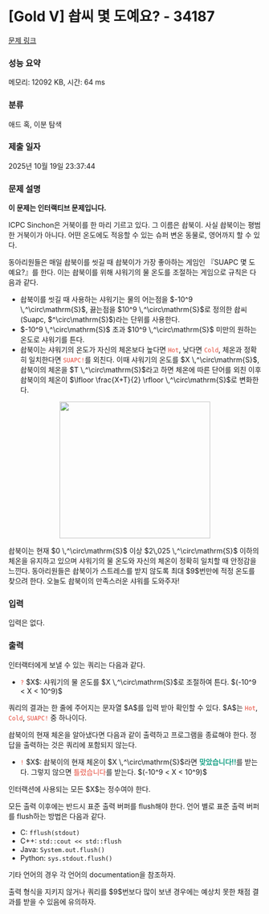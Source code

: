 # [Gold V] 솹씨 몇 도예요? - 34187 

[문제 링크](https://www.acmicpc.net/problem/34187) 

### 성능 요약

메모리: 12092 KB, 시간: 64 ms

### 분류

애드 혹, 이분 탐색

### 제출 일자

2025년 10월 19일 23:37:44

### 문제 설명

<p><strong>이 문제는 인터랙티브 문제입니다.</strong></p>

<p>ICPC Sinchon은 거북이를 한 마리 기르고 있다. 그 이름은 솹북이. 사실 솹북이는 평범한 거북이가 아니다. 어떤 온도에도 적응할 수 있는 슈퍼 변온 동물로, 영어까지 할 수 있다.</p>

<p>동아리원들은 매일 솹북이를 씻길 때 솹북이가 가장 좋아하는 게임인 『SUAPC 몇 도예요?』를 한다. 이는 솹북이를 위해 샤워기의 물 온도를 조절하는 게임으로 규칙은 다음과 같다.</p>

<ul>
	<li>솹북이를 씻길 때 사용하는 샤워기는 물의 어는점을 $-10^9 \,^\circ\mathrm{S}$, 끓는점을 $10^9 \,^\circ\mathrm{S}$로 정의한 솹씨(Suapc, $^\circ\mathrm{S}$)라는 단위를 사용한다.</li>
	<li>$-10^9 \,^\circ\mathrm{S}$ 초과 $10^9 \,^\circ\mathrm{S}$ 미만의 원하는 온도로 샤워기를 튼다.</li>
	<li>솹북이는 샤워기의 온도가 자신의 체온보다 높다면 <span style="color:#e74c3c;"><code>Hot</code></span>, 낮다면 <span style="color:#e74c3c;"><code>Cold</code></span>, 체온과 정확히 일치한다면 <span style="color:#e74c3c;"><code>SUAPC!</code></span>를 외친다. 이때 샤워기의 온도를 $X \,^\circ\mathrm{S}$, 솹북이의 체온을 $T \,^\circ\mathrm{S}$라고 하면 체온에 따른 단어를 외친 이후 솹북이의 체온이 $\lfloor \frac{X+T}{2} \rfloor \,^\circ\mathrm{S}$로 변화한다.</li>
</ul>

<p style="text-align: center;"><img alt="" src="https://upload.acmicpc.net/79ad42a0-3cbd-42e1-9a3f-55f743197a85/-/preview/" style="height: 272px; width: 300px;"></p>

<p>솹북이는 현재 $0 \,^\circ\mathrm{S}$ 이상 $2\,025 \,^\circ\mathrm{S}$ 이하의 체온을 유지하고 있으며 샤워기의 물 온도와 자신의 체온이 정확히 일치할 때 안정감을 느낀다. 동아리원들은 솹북이가 스트레스를 받지 않도록 최대 $9$번만에 적정 온도를 찾으려 한다. 오늘도 솹북이의 만족스러운 샤워를 도와주자!</p>

### 입력 

 <p>입력은 없다.</p>

### 출력 

 <p>인터랙터에게 보낼 수 있는 쿼리는 다음과 같다.</p>

<ul>
	<li><span style="color:#e74c3c;"><code>?</code></span> $X$: 샤워기의 물 온도를 $X \,^\circ\mathrm{S}$로 조절하여 튼다. $(-10^9 < X < 10^9)$</li>
</ul>

<p>쿼리의 결과는 한 줄에 주어지는 문자열 $A$를 입력 받아 확인할 수 있다. $A$는 <code><span style="color:#e74c3c;">Hot</span></code>, <code><span style="color:#e74c3c;">Cold</span></code>, <code><span style="color:#e74c3c;">SUAPC!</span></code> 중 하나이다.</p>

<p>솹북이의 현재 체온을 알아냈다면 다음과 같이 출력하고 프로그램을 종료해야 한다. 정답을 출력하는 것은 쿼리에 포함되지 않는다.</p>

<ul>
	<li><code><span style="color:#e74c3c;">!</span></code> $X$: 솹북이의 현재 체온이 $X \,^\circ\mathrm{S}$라면 <span style="color:#16a085;"><strong>맞았습니다!!</strong></span>를 받는다. 그렇지 않으면 <span style="color:#e74c3c;">틀렸습니다</span>를 받는다. $(-10^9 < X < 10^9)$</li>
</ul>

<p>인터랙션에 사용되는 모든 $X$는 정수여야 한다.</p>

<p>모든 출력 이후에는 반드시 표준 출력 버퍼를 flush해야 한다. 언어 별로 표준 출력 버퍼를 flush하는 방법은 다음과 같다.</p>

<ul>
	<li>C: <code>fflush(stdout)</code></li>
	<li>C++: <code>std::cout << std::flush</code></li>
	<li>Java: <code>System.out.flush()</code></li>
	<li>Python: <code>sys.stdout.flush()</code></li>
</ul>

<p>기타 언어의 경우 각 언어의 documentation을 참조하자.</p>

<p>출력 형식을 지키지 않거나 쿼리를 $9$번보다 많이 보낸 경우에는 예상치 못한 채점 결과를 받을 수 있음에 유의하자.</p>

